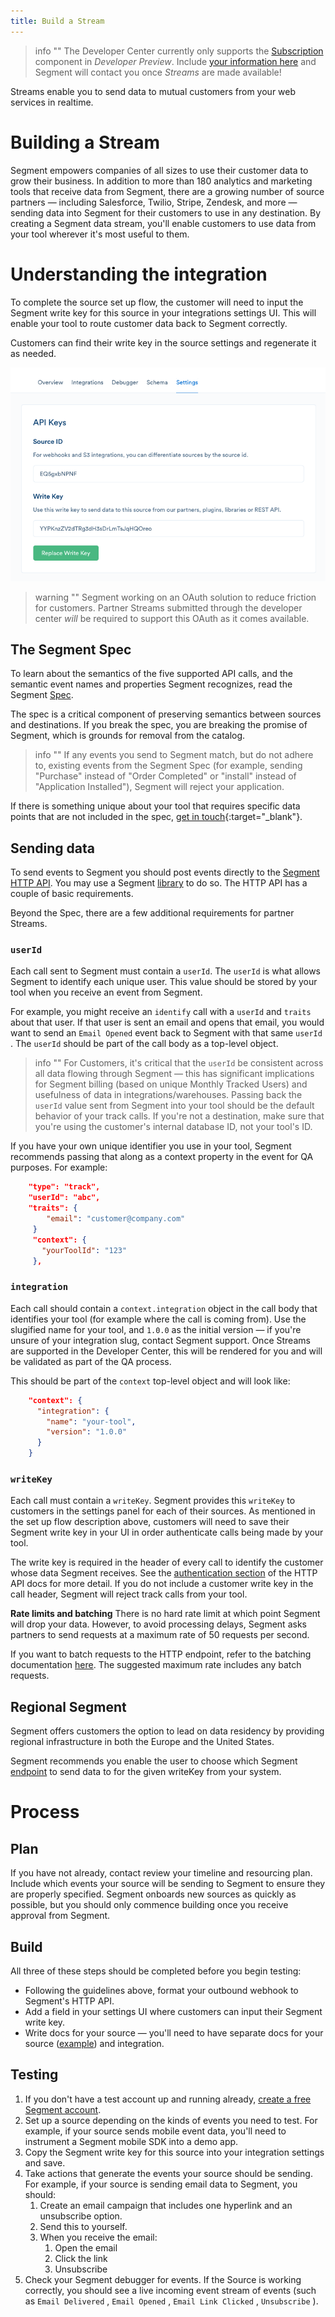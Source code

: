```yaml
---
title: Build a Stream
---
```


> info ""
> The Developer Center currently only supports the [Subscription](/docs/partners/subscriptions) component in _Developer Preview_. Include [your information here](https://airtable.com/shrj3BkHMhdeaPYWt) and Segment will contact you once _Streams_ are made available!

Streams enable you to send data to mutual customers from your web services in realtime.

# Building a Stream

Segment empowers companies of all sizes to use their customer data to grow their business. In addition to more than 180 analytics and marketing tools that receive data from Segment, there are a growing number of source partners — including Salesforce, Twilio, Stripe, Zendesk, and more — sending data into Segment for their customers to use in any destination. By creating a Segment data stream, you'll enable customers to use data from your tool wherever it's most useful to them.

# Understanding the integration

To complete the source set up flow, the customer will need to input the Segment write key for this source in your integrations settings UI. This will enable your tool to route customer data back to Segment correctly.

Customers can find their write key in the source settings and regenerate it as needed.

![](images/s_8E933880F61B29168308B8A8203AE878319289A26E8E2054D0824C7A53E43DD4_1479162638952_file.png)

> warning ""
> Segment working on an OAuth solution to reduce friction for customers. Partner Streams submitted through the developer center *will* be required to support this OAuth as it comes available.

## The Segment Spec

To learn about the semantics of the five supported API calls, and the semantic event names and properties Segment recognizes, read the Segment [Spec](/docs/connections/spec).

The spec is a critical component of preserving semantics between sources and destinations. If you break the spec, you are breaking the promise of Segment, which is grounds for removal from the catalog.

> info "" 
> If any events you send to Segment match, but do not adhere to, existing events from the Segment Spec (for example, sending "Purchase" instead of "Order Completed" or "install" instead of "Application Installed"), Segment will reject your application.

If there is something unique about your tool that requires specific data points that are not included in the spec, [get in touch](https://segment.com/help/contact/){:target="_blank"}.

## Sending data

To send events to Segment you should post events directly to the [Segment HTTP API](/docs/connections/sources/catalog/libraries/server/http-api/#track). You may use a Segment [library](/docs/connections/sources/catalog/) to do so. The HTTP API has a couple of basic requirements.

Beyond the Spec, there are a few additional requirements for partner Streams.

### `userId`

Each call sent to Segment must contain a  `userId`. The `userId` is what allows Segment to identify each unique user. This value should be stored by your tool when you receive an event from Segment.

For example, you might receive an `identify` call with a `userId` and `traits` about that user. If that user is sent an email and opens that email, you would want to send an `Email Opened` event back to Segment with that same `userId` . The `userId` should be part of the call body as a top-level object.

> info ""
>  For Customers, it's critical that the `userId` be consistent across all data flowing through Segment — this has significant implications for Segment billing (based on unique Monthly Tracked Users) and usefulness of data in integrations/warehouses. Passing back the `userId` value sent from Segment into your tool should be the default behavior of your track calls. If you're not a destination, make sure that you're using the customer's internal database ID, not your tool's ID.

If you have your own unique identifier you use in your tool, Segment recommends passing that along as a context property in the event for QA purposes. For example:

```json
    "type": "track",
    "userId": "abc",
    "traits": {
        "email": "customer@company.com"
     }
     "context": {
       "yourToolId": "123"
     },
```

### `integration`

Each call should contain a `context.integration` object in the call body that identifies your tool (for example where the call is coming from). Use the slugified name for your tool, and `1.0.0` as the initial version — if you're unsure of your integration slug, contact Segment support. Once Streams are supported in the Developer Center, this will be rendered for you and will be validated as part of the QA process.

This should be part of the `context` top-level object and will look like:

```json
    "context": {
      "integration": {
        "name": "your-tool",
        "version": "1.0.0"
      }
    }
```

### `writeKey`

Each call must contain a `writeKey`. Segment provides this `writeKey` to customers in the settings panel for each of their sources. As mentioned in the set up flow description above, customers will need to save their Segment write key in your UI in order authenticate calls being made by your tool.

The write key is required in the header of every call to identify the customer whose data Segment receives. See the [authentication section](/docs/connections/sources/catalog/libraries/server/http-api/#authentication) of the HTTP API docs for more detail. If you do not include a customer write key in the call header, Segment will reject track calls from your tool.

**Rate limits and batching**
There is no hard rate limit at which point Segment will drop your data. However, to avoid processing delays, Segment asks partners to send requests at a maximum rate of 50 requests per second.

If you want to batch requests to the HTTP endpoint, refer to the batching documentation [here](/docs/connections/sources/catalog/libraries/server/http-api/#import). The suggested maximum rate includes any batch requests.

## Regional Segment
Segment offers customers the option to lead on data residency by providing regional infrastructure in both the Europe and the United States.

Segment recommends you enable the user to choose which Segment [endpoint](/docs/guides/regional-segment/#server-side-and-project-sources) to send data to for the given writeKey from your system.

# Process

## Plan

If you have not already, contact review your timeline and resourcing plan. Include which events your source will be sending to Segment to ensure they are properly specified. Segment onboards new sources as quickly as possible, but you should only commence building once you receive approval from Segment.

## Build

All three of these steps should be completed before you begin testing:


- Following the guidelines above, format your outbound webhook to Segment's HTTP API.
- Add a field in your settings UI where customers can input their Segment write key.
- Write docs for your source — you'll need to have separate docs for your source ([example](/docs/connections/sources/catalog/cloud-apps/drip/)) and integration.

## Testing

1. If you don't have a test account up and running already, [create a free Segment account](https://segment.com/signup).
2. Set up a source depending on the kinds of events you need to test. For example, if your source sends mobile event data, you'll need to instrument a Segment mobile SDK into a demo app.
3. Copy the Segment write key for this source into your integration settings and save.
4. Take actions that generate the events your source should be sending. For example, if your source is sending email data to Segment, you should:
   1. Create an email campaign that includes one hyperlink and an unsubscribe option.
   2. Send this to yourself.
   3. When you receive the email:
      1. Open the email
      2. Click the link
      3. Unsubscribe
5. Check your Segment debugger for events. If the Source is working correctly, you should see a live incoming event stream of events (such as `Email Delivered` , `Email Opened` , `Email Link Clicked` , `Unsubscribe` ).
